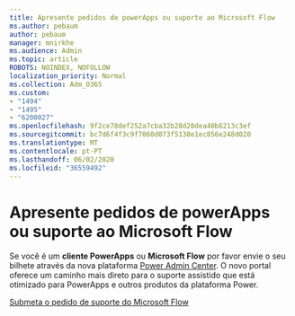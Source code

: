 ```yaml
---
title: Apresente pedidos de powerApps ou suporte ao Microsoft Flow
ms.author: pebaum
author: pebaum
manager: mnirkhe
ms.audience: Admin
ms.topic: article
ROBOTS: NOINDEX, NOFOLLOW
localization_priority: Normal
ms.collection: Adm_O365
ms.custom:
- "1494"
- "1495"
- "6200027"
ms.openlocfilehash: 9f2ce78def252a7cba32b28d28dea40b6213c3ef
ms.sourcegitcommit: bc7d6f4f3c9f7060d073f5130e1ec856e248d020
ms.translationtype: MT
ms.contentlocale: pt-PT
ms.lasthandoff: 06/02/2020
ms.locfileid: "36559492"
---
```

# <a name="submit-powerapps-or-microsoft-flow-support-requests"></a>Apresente pedidos de powerApps ou suporte ao Microsoft Flow

Se você é um **cliente PowerApps** ou **Microsoft Flow** por favor envie o seu bilhete através da nova plataforma [Power Admin Center](https://admin.powerplatform.microsoft.com/support?newTicket&product=15819). O novo portal oferece um caminho mais direto para o suporte assistido que está otimizado para PowerApps e outros produtos da plataforma Power.

[Submeta o pedido de suporte do Microsoft Flow](https://admin.powerplatform.microsoft.com/support?newTicket&product=Flow)